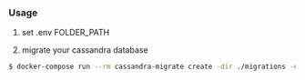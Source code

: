 ### Usage
1. set .env FOLDER_PATH

2. migrate your cassandra database

```bash
$ docker-compose run --rm cassandra-migrate create -dir ./migrations -ext .cql {filename}

```